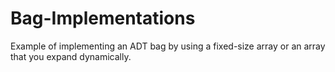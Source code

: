 # Bag-Implementations
Example of implementing an ADT bag by using a fixed-size array or an array that you expand dynamically.
